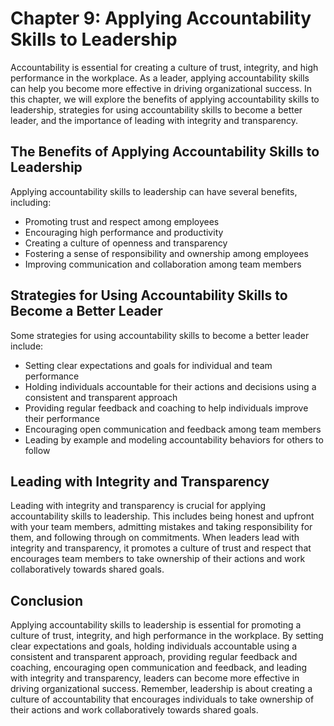 Chapter 9: Applying Accountability Skills to Leadership
=======================================================

Accountability is essential for creating a culture of trust, integrity, and high performance in the workplace. As a leader, applying accountability skills can help you become more effective in driving organizational success. In this chapter, we will explore the benefits of applying accountability skills to leadership, strategies for using accountability skills to become a better leader, and the importance of leading with integrity and transparency.

The Benefits of Applying Accountability Skills to Leadership
------------------------------------------------------------

Applying accountability skills to leadership can have several benefits, including:

* Promoting trust and respect among employees
* Encouraging high performance and productivity
* Creating a culture of openness and transparency
* Fostering a sense of responsibility and ownership among employees
* Improving communication and collaboration among team members

Strategies for Using Accountability Skills to Become a Better Leader
--------------------------------------------------------------------

Some strategies for using accountability skills to become a better leader include:

* Setting clear expectations and goals for individual and team performance
* Holding individuals accountable for their actions and decisions using a consistent and transparent approach
* Providing regular feedback and coaching to help individuals improve their performance
* Encouraging open communication and feedback among team members
* Leading by example and modeling accountability behaviors for others to follow

Leading with Integrity and Transparency
---------------------------------------

Leading with integrity and transparency is crucial for applying accountability skills to leadership. This includes being honest and upfront with your team members, admitting mistakes and taking responsibility for them, and following through on commitments. When leaders lead with integrity and transparency, it promotes a culture of trust and respect that encourages team members to take ownership of their actions and work collaboratively towards shared goals.

Conclusion
----------

Applying accountability skills to leadership is essential for promoting a culture of trust, integrity, and high performance in the workplace. By setting clear expectations and goals, holding individuals accountable using a consistent and transparent approach, providing regular feedback and coaching, encouraging open communication and feedback, and leading with integrity and transparency, leaders can become more effective in driving organizational success. Remember, leadership is about creating a culture of accountability that encourages individuals to take ownership of their actions and work collaboratively towards shared goals.
